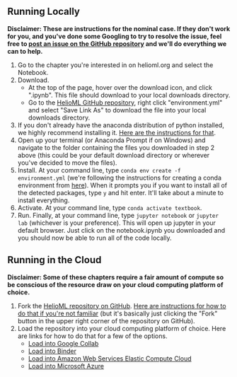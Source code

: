 ## Running Locally
**Disclaimer: These are instructions for the nominal case. If they don't work for you, and you've done some Googling to try to resolve the issue, feel free to [post an issue on the GitHub repository](https://github.com/HelioML/HelioML/issues) and we'll do everything we can to help.**

1. Go to the chapter you're interested in on helioml.org and select the Notebook.
2. Download.
    * At the top of the page, hover over the download icon, and click ".ipynb". This file should download to your local downloads directory.
    * Go to the [HelioML GitHub repository](https://github.com/HelioML/HelioML), right click "environment.yml" and select "Save Link As" to download the file into your local downloads directory.
3. If you don't already have the anaconda distribution of python installed, we highly recommend installing it. [Here are the instructions for that](https://docs.anaconda.com/anaconda/install/).
4. Open up your terminal (or Anaconda Prompt if on Windows) and navigate to the folder containing the files you downloaded in step 2 above (this could be your default download directory or wherever you've decided to move the files).
5. Install. At your command line, type `conda env create -f environment.yml` (we're following the instructions for creating a conda environment from [here](https://docs.conda.io/projects/conda/en/latest/user-guide/tasks/manage-environments.html#creating-an-environment-from-an-environment-yml-file)). When it prompts you if you want to install all of the detected packages, type `y` and hit enter. It'll take about a minute to install everything.
6. Activate. At your command line, type `conda activate textbook`.
7. Run. Finally, at your command line, type `jupyter notebook` or `jupyter lab` (whichever is your preference). This will open up jupyter in your default browser. Just click on the notebook.ipynb you downloaded and you should now be able to run all of the code locally.


## Running in the Cloud
**Disclaimer: Some of these chapters require a fair amount of compute so be conscious of the resource draw on your cloud computing platform of choice.**

1. Fork the [HelioML repository on GitHub](https://github.com/HelioML/HelioML). [Here are instructions for how to do that if you're not familiar](https://help.github.com/en/github/getting-started-with-github/fork-a-repo) (but it's basically just clicking the "Fork" button in the upper right corner of the repository on GitHub).
2. Load the repository into your cloud computing platform of choice. Here are links for how to do that for a few of the options.
    * [Load into Google Collab](https://colab.research.google.com/github/googlecolab/colabtools/blob/master/notebooks/colab-github-demo.ipynb)
    * [Load into Binder](https://mybinder.readthedocs.io/en/latest/introduction.html)
    * [Load into Amazon Web Services Elastic Compute Cloud](https://docs.aws.amazon.com/codedeploy/latest/userguide/tutorials-github.html)
    * [Load into Microsoft Azure](https://docs.microsoft.com/en-us/azure/notebooks/quickstart-clone-jupyter-notebook)
